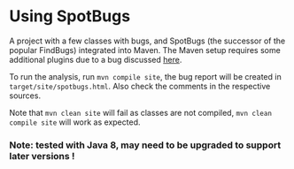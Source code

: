 # Using SpotBugs

A project with a few classes with bugs, and SpotBugs (the successor of the popular FindBugs) integrated into Maven. The Maven setup requires some additional plugins due to a bug discussed [here](https://stackoverflow.com/questions/51091539/maven-site-plugins-3-3-java-lang-classnotfoundexception-org-apache-maven-doxia). 

To run the analysis, run `mvn compile site`, the bug report will be created in `target/site/spotbugs.html`.
Also check the comments in the respective sources. 

Note that `mvn clean site` will fail as classes are not compiled, `mvn clean compile site` will work  as expected.

### Note: tested with Java 8, may need to be upgraded to support later versions !